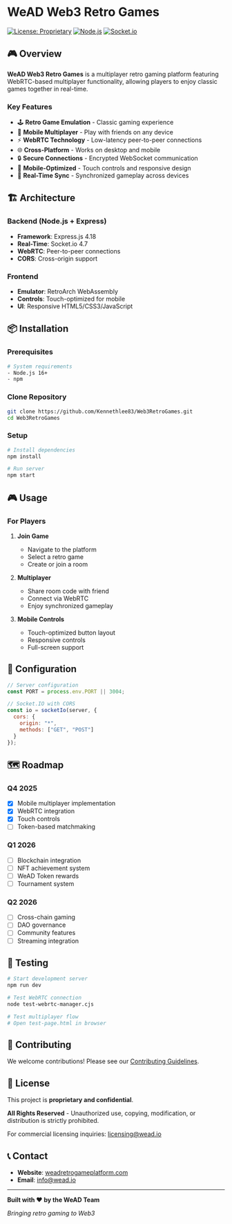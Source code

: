 # WeAD Web3 Retro Games

[![License: Proprietary](https://img.shields.io/badge/License-Proprietary-red.svg)](LICENSE)
[![Node.js](https://img.shields.io/badge/Node.js-16+-green.svg)](https://nodejs.org/)
[![Socket.io](https://img.shields.io/badge/Socket.io-4.7-black.svg)](https://socket.io/)

## 🎮 Overview

**WeAD Web3 Retro Games** is a multiplayer retro gaming platform featuring WebRTC-based multiplayer functionality, allowing players to enjoy classic games together in real-time.

### Key Features

- 🕹️ **Retro Game Emulation** - Classic gaming experience
- 👥 **Mobile Multiplayer** - Play with friends on any device
- ⚡ **WebRTC Technology** - Low-latency peer-to-peer connections
- 🌐 **Cross-Platform** - Works on desktop and mobile
- 🔒 **Secure Connections** - Encrypted WebSocket communication
- 📱 **Mobile-Optimized** - Touch controls and responsive design
- 🎯 **Real-Time Sync** - Synchronized gameplay across devices

## 🏗️ Architecture

### Backend (Node.js + Express)
- **Framework**: Express.js 4.18
- **Real-Time**: Socket.io 4.7
- **WebRTC**: Peer-to-peer connections
- **CORS**: Cross-origin support

### Frontend
- **Emulator**: RetroArch WebAssembly
- **Controls**: Touch-optimized for mobile
- **UI**: Responsive HTML5/CSS3/JavaScript

## 📦 Installation

### Prerequisites

```bash
# System requirements
- Node.js 16+
- npm
```

### Clone Repository

```bash
git clone https://github.com/Kennethlee83/Web3RetroGames.git
cd Web3RetroGames
```

### Setup

```bash
# Install dependencies
npm install

# Run server
npm start
```

## 🎮 Usage

### For Players

1. **Join Game**
   - Navigate to the platform
   - Select a retro game
   - Create or join a room

2. **Multiplayer**
   - Share room code with friend
   - Connect via WebRTC
   - Enjoy synchronized gameplay

3. **Mobile Controls**
   - Touch-optimized button layout
   - Responsive controls
   - Full-screen support

## 🔧 Configuration

```javascript
// Server configuration
const PORT = process.env.PORT || 3004;

// Socket.IO with CORS
const io = socketIo(server, {
  cors: {
    origin: "*",
    methods: ["GET", "POST"]
  }
});
```

## 🗺️ Roadmap

### Q4 2025
- [x] Mobile multiplayer implementation
- [x] WebRTC integration
- [x] Touch controls
- [ ] Token-based matchmaking

### Q1 2026
- [ ] Blockchain integration
- [ ] NFT achievement system
- [ ] WeAD Token rewards
- [ ] Tournament system

### Q2 2026
- [ ] Cross-chain gaming
- [ ] DAO governance
- [ ] Community features
- [ ] Streaming integration

## 🧪 Testing

```bash
# Start development server
npm run dev

# Test WebRTC connection
node test-webrtc-manager.cjs

# Test multiplayer flow
# Open test-page.html in browser
```

## 🤝 Contributing

We welcome contributions! Please see our [Contributing Guidelines](CONTRIBUTING.md).

## 📄 License

This project is **proprietary and confidential**. 

**All Rights Reserved** - Unauthorized use, copying, modification, or distribution is strictly prohibited.

For commercial licensing inquiries: licensing@wead.io

## 📞 Contact

- **Website**: [weadretrogameplatform.com](https://weadretrogameplatform.com)
- **Email**: info@wead.io

---

**Built with ❤️ by the WeAD Team**

*Bringing retro gaming to Web3*


